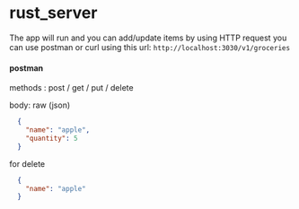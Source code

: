 # rust_server

The app will run and you can add/update items by using HTTP request you can use postman or curl using this url: `http://localhost:3030/v1/groceries`

#### postman
methods : post / get / put / delete

body: raw (json)
```json
  {
    "name": "apple",
    "quantity": 5
  }
```

for delete
```json
  {
    "name": "apple"
  }
```